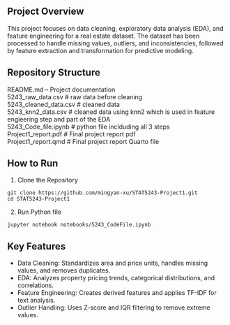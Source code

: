 ## Project Overview
This project focuses on data cleaning, exploratory data analysis (EDA), and feature engineering for a real estate dataset. The dataset has been processed to handle missing values, outliers, and inconsistencies, followed by feature extraction and transformation for predictive modeling.

## Repository Structure
README.md                  – Project documentation  
5243_raw_data.csv          # raw data before cleaning  
5243_cleaned_data.csv      # cleaned data  
5243_knn2_data.csv         # cleaned data using knn2 which is used in feature engieering step and part of the EDA  
5243_Code_file.ipynb       # python file inclduding all 3 steps  
Project1_report.pdf        # Final project report pdf  
Project1_report.qmd        # Final project report Quarto file  

## How to Run

1. Clone the Repository
```{python} 
git clone https://github.com/mingyan-xu/STAT5243-Project1.git  
cd STAT5243-Project1
```

2. Run Python file
```{python} 
jupyter notebook notebooks/5243_CodeFile.ipynb
```


## Key Features
- Data Cleaning: Standardizes area and price units, handles missing values, and removes duplicates.  
- EDA: Analyzes property pricing trends, categorical distributions, and correlations.  
- Feature Engineering: Creates derived features and applies TF-IDF for text analysis.  
- Outlier Handling: Uses Z-score and IQR filtering to remove extreme values.  
